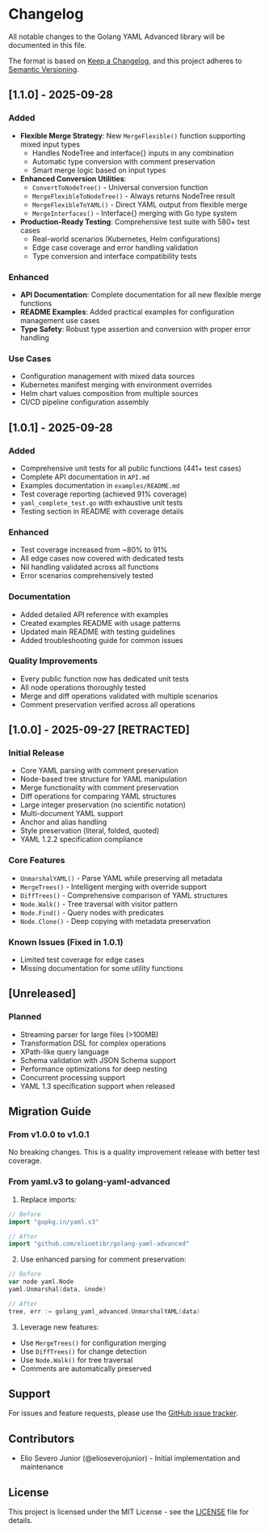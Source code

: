 # Changelog

All notable changes to the Golang YAML Advanced library will be documented in this file.

The format is based on [Keep a Changelog](https://keepachangelog.com/en/1.0.0/),
and this project adheres to [Semantic Versioning](https://semver.org/spec/v2.0.0.html).

## [1.1.0] - 2025-09-28

### Added
- **Flexible Merge Strategy**: New `MergeFlexible()` function supporting mixed input types
  - Handles NodeTree and interface{} inputs in any combination
  - Automatic type conversion with comment preservation
  - Smart merge logic based on input types
- **Enhanced Conversion Utilities**:
  - `ConvertToNodeTree()` - Universal conversion function
  - `MergeFlexibleToNodeTree()` - Always returns NodeTree result
  - `MergeFlexibleToYAML()` - Direct YAML output from flexible merge
  - `MergeInterfaces()` - Interface{} merging with Go type system
- **Production-Ready Testing**: Comprehensive test suite with 580+ test cases
  - Real-world scenarios (Kubernetes, Helm configurations)
  - Edge case coverage and error handling validation
  - Type conversion and interface compatibility tests

### Enhanced
- **API Documentation**: Complete documentation for all new flexible merge functions
- **README Examples**: Added practical examples for configuration management use cases
- **Type Safety**: Robust type assertion and conversion with proper error handling

### Use Cases
- Configuration management with mixed data sources
- Kubernetes manifest merging with environment overrides
- Helm chart values composition from multiple sources
- CI/CD pipeline configuration assembly

## [1.0.1] - 2025-09-28

### Added
- Comprehensive unit tests for all public functions (441+ test cases)
- Complete API documentation in `API.md`
- Examples documentation in `examples/README.md`
- Test coverage reporting (achieved 91% coverage)
- `yaml_complete_test.go` with exhaustive unit tests
- Testing section in README with coverage details

### Enhanced
- Test coverage increased from ~80% to 91%
- All edge cases now covered with dedicated tests
- Nil handling validated across all functions
- Error scenarios comprehensively tested

### Documentation
- Added detailed API reference with examples
- Created examples README with usage patterns
- Updated main README with testing guidelines
- Added troubleshooting guide for common issues

### Quality Improvements
- Every public function now has dedicated unit tests
- All node operations thoroughly tested
- Merge and diff operations validated with multiple scenarios
- Comment preservation verified across all operations

## [1.0.0] - 2025-09-27 [RETRACTED]

### Initial Release
- Core YAML parsing with comment preservation
- Node-based tree structure for YAML manipulation
- Merge functionality with comment preservation
- Diff operations for comparing YAML structures
- Large integer preservation (no scientific notation)
- Multi-document YAML support
- Anchor and alias handling
- Style preservation (literal, folded, quoted)
- YAML 1.2.2 specification compliance

### Core Features
- `UnmarshalYAML()` - Parse YAML while preserving all metadata
- `MergeTrees()` - Intelligent merging with override support
- `DiffTrees()` - Comprehensive comparison of YAML structures
- `Node.Walk()` - Tree traversal with visitor pattern
- `Node.Find()` - Query nodes with predicates
- `Node.Clone()` - Deep copying with metadata preservation

### Known Issues (Fixed in 1.0.1)
- Limited test coverage for edge cases
- Missing documentation for some utility functions

## [Unreleased]

### Planned
- Streaming parser for large files (>100MB)
- Transformation DSL for complex operations
- XPath-like query language
- Schema validation with JSON Schema support
- Performance optimizations for deep nesting
- Concurrent processing support
- YAML 1.3 specification support when released

## Migration Guide

### From v1.0.0 to v1.0.1
No breaking changes. This is a quality improvement release with better test coverage.

### From yaml.v3 to golang-yaml-advanced

1. Replace imports:
```go
// Before
import "gopkg.in/yaml.v3"

// After
import "github.com/elioetibr/golang-yaml-advanced"
```

2. Use enhanced parsing for comment preservation:
```go
// Before
var node yaml.Node
yaml.Unmarshal(data, &node)

// After
tree, err := golang_yaml_advanced.UnmarshalYAML(data)
```

3. Leverage new features:
- Use `MergeTrees()` for configuration merging
- Use `DiffTrees()` for change detection
- Use `Node.Walk()` for tree traversal
- Comments are automatically preserved

## Support

For issues and feature requests, please use the [GitHub issue tracker](https://github.com/elioetibr/golang-yaml-advanced/issues).

## Contributors

- Elio Severo Junior (@elioseverojunior) - Initial implementation and maintenance

## License

This project is licensed under the MIT License - see the [LICENSE](LICENSE) file for details.